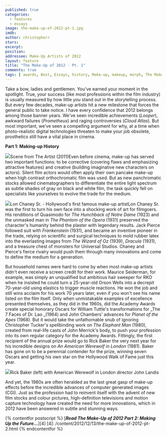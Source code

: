 ```yaml
---
published: true
categories:
  - features
  - essays
image: the-make-up-of-2012-pt-1.jpg
imdb: 
author: christopherr
stars: 
excerpt: 
position: 
addressee: Make-Up Artists of 2012
layout: feature
title: "The Make-Up of 2012 - Pt. 1"
comments: true
tags: [ awards, Best, Essays, history, Make-up, makeup, morph, The Make-Up of 2012, worst]
---
```

Take a bow, ladies and gentlemen. You've earned your moment in the spotlight. True, your success (like most professions within the film industry) is usually measured by how little you stand out in the storytelling process. But every few decades, make-up artists hit a new milestone that forces the general public to take notice. I have every confidence that 2012 belongs among those banner years. We've seen incredible achievements (_Looper_), awkward failures (_Prometheus_) and raging controversies (_Cloud Atlas_). But most important, we've seen a compelling argument for why, at a time when photo-realistic digital technologies threaten to make your job obsolete, prosthetics still have a vital place in cinema.

**Part 1: Making-up History**

![][1]Scene from The Artist (2011)Even before cinema, make-up has served two important functions: to be corrective (covering flaws and emphasizing attractive features) and creative (building imaginative new characters on actors). Silent film actors would often apply their own pancake make-up when high contrast orthochromatic film was used. But as new panchromatic stocks allowed cinematographers to differentiate the entire light spectrum as subtle shades of gray on black and white film, the task quickly fell on specialists like yourselves to evolve the trade for the medium. 

   [1]: http://static.squarespace.com/static/5005f6bcc4aa41161b33e89e/5329cf1fe4b07c068ebf74de/5329cf20e4b07c068ebf7c56/1355496887092/The%20Artist%202011B.jpg

![][2]Lon Chaney Sr. - Hollywood's first famous make-up artistLon Chaney Sr. was the first to turn his own face into a shocking work of art for filmgoers. His renditions of Quasimodo for _The Hunchback of Notre Dame_ (1923) and the unmasked man in _The Phantom of the Opera_ (1931) preserved the character's humanity behind the plaster with legendary results. Jack Pierce followed suit with _Frankenstein_ (1931), and became an inventive pioneer in the trade, relying on scientific and surgical techniques to mold rubber latex into the everlasting images from _The Wizard of Oz_ (1939), _Dracula_ (1931), and a treasure chest of monsters for Universal Studios. Chaney and Pierce's fierce rivalry would push them through many innovations and come to define the medium for a generation.

   [2]: http://static.squarespace.com/static/5005f6bcc4aa41161b33e89e/5329cf1fe4b07c068ebf74de/5329cf20e4b07c068ebf7c57/1355494692087/Lon%20Chaney%20Sr%20copy.jpg

But household names were hard to come by when most make-up artists didn't even receive a screen credit for their work. Maurice Seiderman, for example, was simply an unqualified but ambitious hair sweeper for RKO when he insisted he could turn a 25-year-old Orson Wells into a decrepit 70-year-old using elastics to trigger muscle reactions. He won the job and still wins acclaim for his work 70 years later, even if you won't see his name listed on the film itself. Only when unmistakable examples of excellence presented themselves, as they did in the 1960s, did the Academy Awards create special honorary Oscars for William Tuttle's transformations for _The 7 Faces of Dr. Lao _(1964) and John Chambers' advances for _Planet of the Apes_ (1968). But it would take the unfathomable snub of ignoring Christopher Tucker's spellbinding work on _The Elephant Man_ (1980), created from real-life casts of John Merrick's body, to push your profession into its own regular category for the Academy Awards. Fittingly, the first recipient of the annual prize would go to Rick Baker the very next year for his incredible designs on _An American Werewolf in London_ (1981). Baker has gone on to be a perennial contender for the prize, winning seven Oscars and getting his own star on the Hollywood Walk of Fame just this year.

![][3]Rick Baker (left) with American Werewolf in London director John Landis

   [3]: http://static.squarespace.com/static/5005f6bcc4aa41161b33e89e/5329cf1fe4b07c068ebf74de/5329cf20e4b07c068ebf7c58/1355494251034/Rick%20Baker%20Werewolf.jpg

And yet, the 1980s are often heralded as the last great gasp of make-up effects before the incredible advances of computer generated images (CGI). Just as the profession had to reinvent itself with the advent of new film stocks and colour pictures, high-definition televisions and motion capture technology have created the need for more innovations, which in 2012 have been answered in subtle and stunning ways.

{% contentfor postscript %}	
[**_Read The Make-Up of 2012 Part 2: Making Up the Future…_**][4]
   [4]: /content/2012/12/13/the-make-up-of-2012-pt-2.html
{% endcontentfor %}

